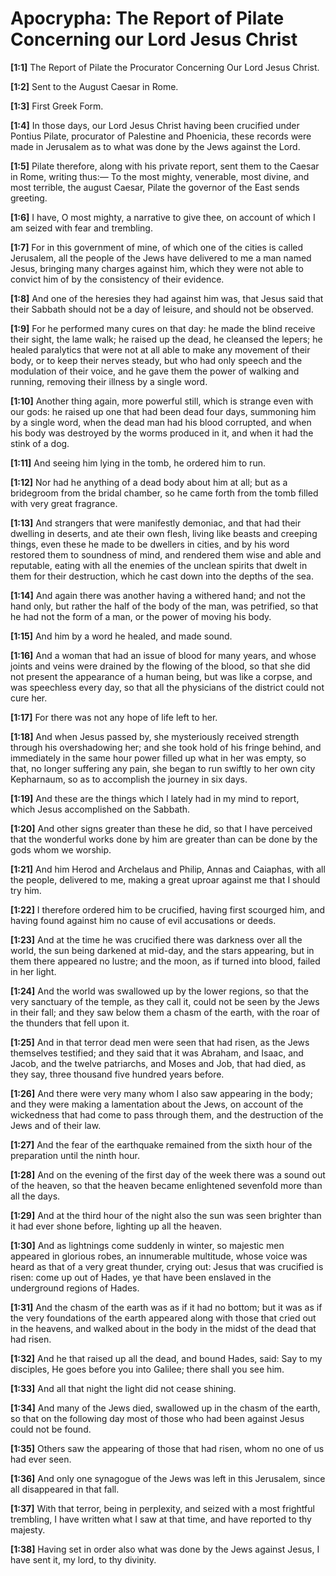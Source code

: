 # Apocrypha: The Report of Pilate Concerning our Lord Jesus Christ

**[1:1]** The Report of Pilate the Procurator Concerning Our Lord Jesus Christ.

**[1:2]** Sent to the August Caesar in Rome.

**[1:3]** First Greek Form.

**[1:4]** In those days, our Lord Jesus Christ having been crucified under Pontius Pilate, procurator of Palestine and Phoenicia, these records were made in Jerusalem as to what was done by the Jews against the Lord.

**[1:5]** Pilate therefore, along with his private report, sent them to the Caesar in Rome, writing thus:—  To the most mighty, venerable, most divine, and most terrible, the august Caesar, Pilate the governor of the East sends greeting.

**[1:6]** I have, O most mighty, a narrative to give thee, on account of which I am seized with fear and trembling.

**[1:7]** For in this government of mine, of which one of the cities is called Jerusalem, all the people of the Jews have delivered to me a man named Jesus, bringing many charges against him, which they were not able to convict him of by the consistency of their evidence.

**[1:8]** And one of the heresies they had against him was, that Jesus said that their Sabbath should not be a day of leisure, and should not be observed.

**[1:9]** For he performed many cures on that day:  he made the blind receive their sight, the lame walk; he raised up the dead, he cleansed the lepers; he healed paralytics that were not at all able to make any movement of their body, or to keep their nerves steady, but who had only speech and the modulation of their voice, and he gave them the power of walking and running, removing their illness by a single word.

**[1:10]** Another thing again, more powerful still, which is strange even with our gods: he raised up one that had been dead four days, summoning him by a single word, when the dead man had his blood corrupted, and when his body was destroyed by the worms produced in it, and when it had the stink of a dog.

**[1:11]** And seeing him lying in the tomb, he ordered him to run.

**[1:12]** Nor had he anything of a dead body about him at all; but as a bridegroom from the bridal chamber, so he came forth from the tomb filled with very great fragrance.

**[1:13]** And strangers that were manifestly demoniac, and that had their dwelling in deserts, and ate their own flesh, living like beasts and creeping things, even these he made to be dwellers in cities, and by his word restored them to soundness of mind, and rendered them wise and able and reputable, eating with all the enemies of the unclean spirits that dwelt in them for their destruction, which he cast down into the depths of the sea.

**[1:14]** And again there was another having a withered hand; and not the hand only, but rather the half of the body of the man, was petrified, so that he had not the form of a man, or the power of moving his body.

**[1:15]** And him by a word he healed, and made sound.

**[1:16]** And a woman that had an issue of blood for many years, and whose joints and veins were drained by the flowing of the blood, so that she did not present the appearance of a human being, but was like a corpse, and was speechless every day, so that all the physicians of the district could not cure her.

**[1:17]** For there was not any hope of life left to her.

**[1:18]** And when Jesus passed by, she mysteriously received strength through his overshadowing her; and she took hold of his fringe behind, and immediately in the same hour power filled up what in her was empty, so that, no longer suffering any pain, she began to run swiftly to her own city Kepharnaum, so as to accomplish the journey in six days.

**[1:19]** And these are the things which I lately had in my mind to report, which Jesus accomplished on the Sabbath.

**[1:20]** And other signs greater than these he did, so that I have perceived that the wonderful works done by him are greater than can be done by the gods whom we worship.

**[1:21]** And him Herod and Archelaus and Philip, Annas and Caiaphas, with all the people, delivered to me, making a great uproar against me that I should try him.

**[1:22]** I therefore ordered him to be crucified, having first scourged him, and having found against him no cause of evil accusations or deeds.

**[1:23]** And at the time he was crucified there was darkness over all the world, the sun being darkened at mid-day, and the stars appearing, but in them there appeared no lustre; and the moon, as if turned into blood, failed in her light.

**[1:24]** And the world was swallowed up by the lower regions, so that the very sanctuary of the temple, as they call it, could not be seen by the Jews in their fall; and they saw below them a chasm of the earth, with the roar of the thunders that fell upon it.

**[1:25]** And in that terror dead men were seen that had risen, as the Jews themselves testified; and they said that it was Abraham, and Isaac, and Jacob, and the twelve patriarchs, and Moses and Job, that had died, as they say, three thousand five hundred years before.

**[1:26]** And there were very many whom I also saw appearing in the body; and they were making a lamentation about the Jews, on account of the wickedness that had come to pass through them, and the destruction of the Jews and of their law.

**[1:27]** And the fear of the earthquake remained from the sixth hour of the preparation until the ninth hour.

**[1:28]** And on the evening of the first day of the week there was a sound out of the heaven, so that the heaven became enlightened sevenfold more than all the days.

**[1:29]** And at the third hour of the night also the sun was seen brighter than it had ever shone before, lighting up all the heaven.

**[1:30]** And as lightnings come suddenly in winter, so majestic men appeared in glorious robes, an innumerable multitude, whose voice was heard as that of a very great thunder, crying out:  Jesus that was crucified is risen:  come up out of Hades, ye that have been enslaved in the underground regions of Hades.

**[1:31]** And the chasm of the earth was as if it had no bottom; but it was as if the very foundations of the earth appeared along with those that cried out in the heavens, and walked about in the body in the midst of the dead that had risen.

**[1:32]** And he that raised up all the dead, and bound Hades, said:  Say to my disciples, He goes before you into Galilee; there shall you see him.

**[1:33]** And all that night the light did not cease shining.

**[1:34]** And many of the Jews died, swallowed up in the chasm of the earth, so that on the following day most of those who had been against Jesus could not be found.

**[1:35]** Others saw the appearing of those that had risen, whom no one of us had ever seen.

**[1:36]** And only one synagogue of the Jews was left in this Jerusalem, since all disappeared in that fall.

**[1:37]** With that terror, being in perplexity, and seized with a most frightful trembling, I have written what I saw at that time, and have reported to thy majesty.

**[1:38]** Having set in order also what was done by the Jews against Jesus, I have sent it, my lord, to thy divinity.

